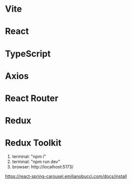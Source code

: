 # Vite
# React
# TypeScript
# Axios
# React Router
# Redux
# Redux Toolkit

1. terminal: "npm i"
2. terminal: "npm run dev"
3. browser: http://localhost:5173/


https://react-spring-carousel.emilianobucci.com/docs/install